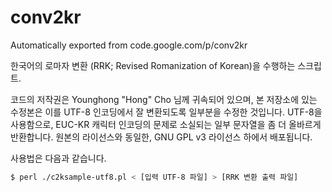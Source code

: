 # conv2kr
Automatically exported from code.google.com/p/conv2kr

한국어의 로마자 변환 (RRK; Revised Romanization of Korean)을 수행하는 스크립트.

코드의 저작권은 Younghong "Hong" Cho 님께 귀속되어 있으며, 본 저장소에 있는 수정본은 이를 UTF-8 인코딩에서 잘 변환되도록 일부분을 수정한 것입니다. 
UTF-8을 사용함으로, EUC-KR 캐릭터 인코딩의 문제로 소실되는 일부 문자열을 좀 더 올바르게 반환합니다.
원본의 라이선스와 동일한, GNU GPL v3 라이선스 하에서 배포됩니다.

사용법은 다음과 같습니다.

```bash
$ perl ./c2ksample-utf8.pl < [입력 UTF-8 파일] > [RRK 변환 출력 파일]
```

